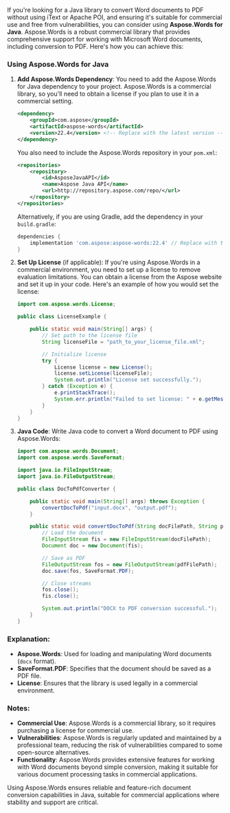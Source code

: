 If you're looking for a Java library to convert Word documents to PDF without using iText or Apache POI, and ensuring it's suitable for commercial use and free from vulnerabilities, you can consider using **Aspose.Words for Java**. Aspose.Words is a robust commercial library that provides comprehensive support for working with Microsoft Word documents, including conversion to PDF. Here's how you can achieve this:

### Using Aspose.Words for Java

1. **Add Aspose.Words Dependency**:
   You need to add the Aspose.Words for Java dependency to your project. Aspose.Words is a commercial library, so you'll need to obtain a license if you plan to use it in a commercial setting.

   ```xml
   <dependency>
       <groupId>com.aspose</groupId>
       <artifactId>aspose-words</artifactId>
       <version>22.4</version> <!-- Replace with the latest version -->
   </dependency>
   ```

   You also need to include the Aspose.Words repository in your `pom.xml`:

   ```xml
   <repositories>
       <repository>
           <id>AsposeJavaAPI</id>
           <name>Aspose Java API</name>
           <url>http://repository.aspose.com/repo/</url>
       </repository>
   </repositories>
   ```

   Alternatively, if you are using Gradle, add the dependency in your `build.gradle`:

   ```gradle
   dependencies {
       implementation 'com.aspose:aspose-words:22.4' // Replace with the latest version
   }
   ```

2. **Set Up License** (if applicable):
   If you're using Aspose.Words in a commercial environment, you need to set up a license to remove evaluation limitations. You can obtain a license from the Aspose website and set it up in your code. Here's an example of how you would set the license:

   ```java
   import com.aspose.words.License;

   public class LicenseExample {

       public static void main(String[] args) {
           // Set path to the license file
           String licenseFile = "path_to_your_license_file.xml";

           // Initialize license
           try {
               License license = new License();
               license.setLicense(licenseFile);
               System.out.println("License set successfully.");
           } catch (Exception e) {
               e.printStackTrace();
               System.err.println("Failed to set license: " + e.getMessage());
           }
       }
   }
   ```

3. **Java Code**:
   Write Java code to convert a Word document to PDF using Aspose.Words:

   ```java
   import com.aspose.words.Document;
   import com.aspose.words.SaveFormat;

   import java.io.FileInputStream;
   import java.io.FileOutputStream;

   public class DocToPdfConverter {

       public static void main(String[] args) throws Exception {
           convertDocToPdf("input.docx", "output.pdf");
       }

       public static void convertDocToPdf(String docFilePath, String pdfFilePath) throws Exception {
           // Load the document
           FileInputStream fis = new FileInputStream(docFilePath);
           Document doc = new Document(fis);

           // Save as PDF
           FileOutputStream fos = new FileOutputStream(pdfFilePath);
           doc.save(fos, SaveFormat.PDF);

           // Close streams
           fos.close();
           fis.close();

           System.out.println("DOCX to PDF conversion successful.");
       }
   }
   ```

### Explanation:

- **Aspose.Words**: Used for loading and manipulating Word documents (`docx` format).
- **SaveFormat.PDF**: Specifies that the document should be saved as a PDF file.
- **License**: Ensures that the library is used legally in a commercial environment.

### Notes:

- **Commercial Use**: Aspose.Words is a commercial library, so it requires purchasing a license for commercial use.
- **Vulnerabilities**: Aspose.Words is regularly updated and maintained by a professional team, reducing the risk of vulnerabilities compared to some open-source alternatives.
- **Functionality**: Aspose.Words provides extensive features for working with Word documents beyond simple conversion, making it suitable for various document processing tasks in commercial applications.

Using Aspose.Words ensures reliable and feature-rich document conversion capabilities in Java, suitable for commercial applications where stability and support are critical.

